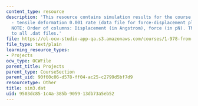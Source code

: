 ```yaml
---
content_type: resource
description: 'This resource contains simulation results for the course projects: NAMD
  - tensile deformation 0.001 rate (data file for force-displacement plot) (DAT).
  NOTE: Order of columns: Displacement (in Angstrom), force (in pN). This applies
  to all .dat files.'
file: https://ol-ocw-studio-app-qa.s3.amazonaws.com/courses/1-978-from-nano-to-macro-introduction-to-atomistic-modeling-techniques-january-iap-2007/9503dc851c4a385b905913db73a5eb52_sim3.dat
file_type: text/plain
learning_resource_types:
- Projects
ocw_type: OCWFile
parent_title: Projects
parent_type: CourseSection
parent_uid: 90f60c06-d578-ff04-ac25-c2799d5bf7d9
resourcetype: Other
title: sim3.dat
uid: 9503dc85-1c4a-385b-9059-13db73a5eb52
---
```

